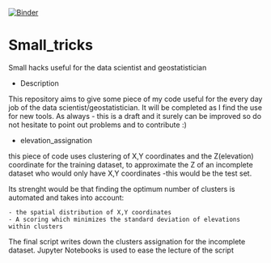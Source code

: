 [![Binder](https://mybinder.org/badge.svg)](https://mybinder.org/v2/gh/WesleyTheGeolien/Tips-and-tricks-for-the-geostatistician/master?filepath=elevation_assignation.ipynb)
# Small_tricks
Small hacks useful for the data scientist and geostatistician

- Description

This repository aims to give some piece of my code useful for the every day job of the data scientist/geostatistician. It will be completed as I find the use for new tools. As always - this is a draft and it surely can be improved so do not hesitate to point out problems and to contribute :)

- elevation_assignation

this piece of code uses clustering of X,Y coordinates and the Z(elevation) coordinate for the training dataset, to approximate the Z of an incomplete dataset who would only have X,Y coordinates -this would be the test set.

Its strenght would be that finding the optimum number of clusters is automated and takes into account:

    - the spatial distribution of X,Y coordinates
    - A scoring which minimizes the standard deviation of elevations within clusters

The final script writes down the clusters assignation for the incomplete dataset. Jupyter Notebooks is used to ease the lecture of the script
  
